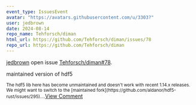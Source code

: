 ```yaml
---
event_type: IssuesEvent
avatar: "https://avatars.githubusercontent.com/u/3303?"
user: jedbrown
date: 2024-08-14
repo_name: Tehforsch/diman
html_url: https://github.com/Tehforsch/diman/issues/78
repo_url: https://github.com/Tehforsch/diman
---
```


<a href='https://github.com/jedbrown' target='_blank'>jedbrown</a> open issue <a href='https://github.com/Tehforsch/diman/issues/78' target='_blank'>Tehforsch/diman#78</a>.

<p>maintained version of hdf5</p><small>The hdf5 lib here has become unmaintained and doesn't work with recent 1.14.x releases. We might want to switch to the [maintained fork](https://github.com/aldanor/hdf5-rust/issues/295)....</small><a href='https://github.com/Tehforsch/diman/issues/78' target='_blank'>View Comment</a>